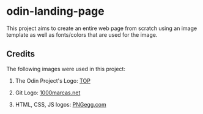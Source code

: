 # odin-landing-page
This project aims to create an entire web page from scratch using an image template as well as fonts/colors that are used for the image.

## Credits

The following images were used in this project:
1. The Odin Project's Logo: [TOP](https://www.theodinproject.com/assets/og-logo-2bdf3a30.png)

2. Git Logo: [1000marcas.net](https://1000marcas.net/)

3. HTML, CSS, JS logos: [PNGegg.com](https://www.pngegg.com/)